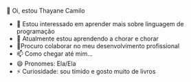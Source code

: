 👋 Oi, estou Thayane Camilo
- 👀 Estou interessado em aprender mais sobre linguagem de programação
- 🌱 Atualmente estou aprendendo a chorar e chorar
- 💞️Procuro colaborar no meu desenvolvimento profissional
- 📫 Como chegar até mim...
- 😄 Pronomes: Ela/Ela
- ⚡ Curiosidade: sou tímido e gosto muito de livros
<!---
thayanecamilo/thayanecamilo is a ✨ special ✨ repository because its `README.md` (this file) appears on your GitHub profile.
You can click the Preview link to take a look at your changes.
--->

